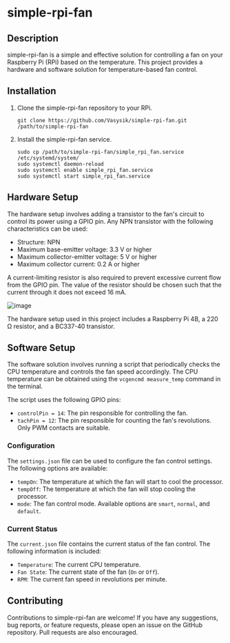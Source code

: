 # simple-rpi-fan

## Description

simple-rpi-fan is a simple and effective solution for controlling a fan on your Raspberry Pi (RPi) based on the temperature. This project provides a hardware and software solution for temperature-based fan control.

## Installation

1. Clone the simple-rpi-fan repository to your RPi.

   ```
   git clone https://github.com/Vasysik/simple-rpi-fan.git /path/to/simple-rpi-fan
   ```

2. Install the simple-rpi-fan service.

   ```
   sudo cp /path/to/simple-rpi-fan/simple_rpi_fan.service /etc/systemd/system/
   sudo systemctl daemon-reload
   sudo systemctl enable simple_rpi_fan.service
   sudo systemctl start simple_rpi_fan.service
   ```

## Hardware Setup

The hardware setup involves adding a transistor to the fan's circuit to control its power using a GPIO pin. Any NPN transistor with the following characteristics can be used:

- Structure: NPN
- Maximum base-emitter voltage: 3.3 V or higher
- Maximum collector-emitter voltage: 5 V or higher
- Maximum collector current: 0.2 A or higher

A current-limiting resistor is also required to prevent excessive current flow from the GPIO pin. The value of the resistor should be chosen such that the current through it does not exceed 16 mA.

![image](https://github.com/user-attachments/assets/ac2252b0-76da-40a0-a2a3-b6c7ca64ba4b)

The hardware setup used in this project includes a Raspberry Pi 4B, a 220 Ω resistor, and a BC337-40 transistor.

## Software Setup

The software solution involves running a script that periodically checks the CPU temperature and controls the fan speed accordingly. The CPU temperature can be obtained using the `vcgencmd measure_temp` command in the terminal.

The script uses the following GPIO pins:

- `controlPin = 14`: The pin responsible for controlling the fan.
- `tachPin = 12`: The pin responsible for counting the fan's revolutions. Only PWM contacts are suitable.

### Configuration

The `settings.json` file can be used to configure the fan control settings. The following options are available:

- `tempOn`: The temperature at which the fan will start to cool the processor.
- `tempOff`: The temperature at which the fan will stop cooling the processor.
- `mode`: The fan control mode. Available options are `smart`, `normal`, and `default`.

### Current Status

The `current.json` file contains the current status of the fan control. The following information is included:

- `Temperature`: The current CPU temperature.
- `Fan State`: The current state of the fan (`On` or `Off`).
- `RPM`: The current fan speed in revolutions per minute.

## Contributing

Contributions to simple-rpi-fan are welcome! If you have any suggestions, bug reports, or feature requests, please open an issue on the GitHub repository. Pull requests are also encouraged.

